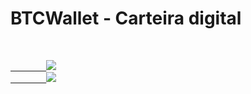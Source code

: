 # BTCWallet - Carteira digital


<br>
    <code><a href="https:/discord.com">
        <img src="https://img.shields.io/badge/Augusto%20Cesar%20Ribeiro%20Freire%20-%237289DA.svg?&style=for-the-badge&logo=discord&logoColor=white" /></a></code>
    <code><a href="https://www.linkedin.com/in/augusto-cesar-ribeiro-freire-0148071b/">
        <img src="https://img.shields.io/badge/linkedin%20-%230077B5.svg?&style=for-the-badge&logo=linkedin&logoColor=white" /></a></code>
<br>